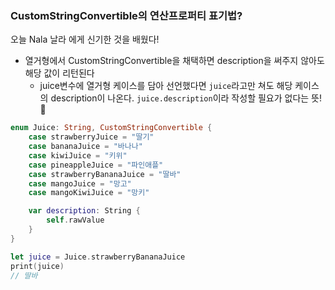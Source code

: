 ### CustomStringConvertible의 연산프로퍼티 표기법?

오늘 Nala 날라 에게 신기한 것을 배웠다!

- 열거형에서 CustomStringConvertible을 채택하면 description을 써주지 않아도 해당 값이 리턴된다
    - juice변수에 열거형 케이스를 담아 선언했다면 `juice`라고만 쳐도 해당 케이스의 description이 나온다. `juice.description`이라 작성할 필요가 없다는 뜻! 🤩

```swift
enum Juice: String, CustomStringConvertible {
    case strawberryJuice = "딸기"
    case bananaJuice = "바나나"
    case kiwiJuice = "키위"
    case pineappleJuice = "파인애플"
    case strawberryBananaJuice = "딸바"
    case mangoJuice = "망고"
    case mangoKiwiJuice = "망키"

    var description: String {
        self.rawValue
    }
}

let juice = Juice.strawberryBananaJuice
print(juice)
// 딸바
```

